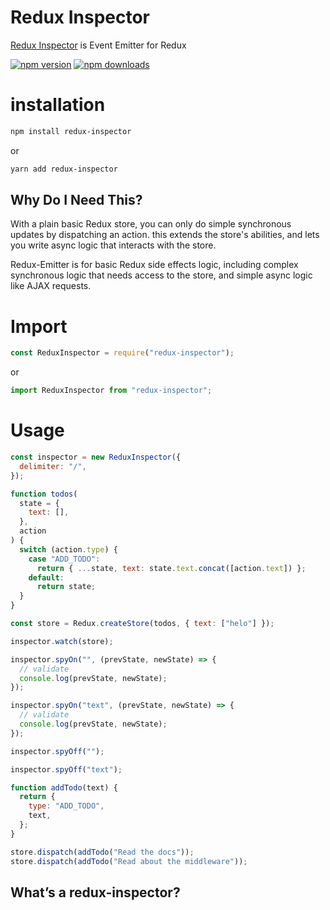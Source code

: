 # Redux Inspector

[Redux Inspector](https://www.npmjs.com/package/redux-inspector) is Event Emitter for Redux

[![npm version](https://img.shields.io/npm/v/redux-inspector.svg?style=flat-square)](https://www.npmjs.com/package/redux-inspector)
[![npm downloads](https://img.shields.io/npm/dm/redux-inspector.svg?style=flat-square)](https://www.npmjs.com/package/redux-inspector)

# installation

```bash
npm install redux-inspector

```

or

```bash
yarn add redux-inspector

```

## Why Do I Need This?

With a plain basic Redux store, you can only do simple synchronous updates by
dispatching an action. this extends the store's abilities, and lets you
write async logic that interacts with the store.

Redux-Emitter is for basic Redux side effects logic,
including complex synchronous logic that needs access to the store, and simple
async logic like AJAX requests.

# Import

```js
const ReduxInspector = require("redux-inspector");
```

or

```js
import ReduxInspector from "redux-inspector";
```

# Usage

```js
const inspector = new ReduxInspector({
  delimiter: "/",
});

function todos(
  state = {
    text: [],
  },
  action
) {
  switch (action.type) {
    case "ADD_TODO":
      return { ...state, text: state.text.concat([action.text]) };
    default:
      return state;
  }
}

const store = Redux.createStore(todos, { text: ["helo"] });

inspector.watch(store);

inspector.spyOn("", (prevState, newState) => {
  // validate
  console.log(prevState, newState);
});

inspector.spyOn("text", (prevState, newState) => {
  // validate
  console.log(prevState, newState);
});

inspector.spyOff("");

inspector.spyOff("text");

function addTodo(text) {
  return {
    type: "ADD_TODO",
    text,
  };
}

store.dispatch(addTodo("Read the docs"));
store.dispatch(addTodo("Read about the middleware"));
```

## What’s a redux-inspector?
